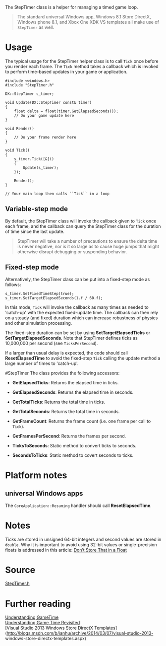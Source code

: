 The StepTimer class is a helper for managing a timed game loop.

> The standard universal Windows app, Windows 8.1 Store DirectX, Windows phone 8.1, and Xbox One XDK VS templates all make use of ``StepTimer`` as well.

# Usage

The typical usage for the StepTimer helper class is to call ``Tick`` once before you render each frame. The ``Tick`` method takes a callback which is invoked to perform time-based updates in your game or application.

    #include <windows.h>
    #include "StepTimer.h"
 
    DX::StepTimer s_timer;
 
    void Update(DX::StepTimer const& timer)
    {
        float delta = float(timer.GetElapsedSeconds());
        // Do your game update here
    }
 
    void Render()
    {
        // Do your frame render here
    }
 
    void Tick()
    {
        s_timer.Tick([&]()
        {
            Update(s_timer);
        });

        Render();
    }

    // Your main loop then calls ``Tick`` in a loop

## Variable-step mode
By default, the StepTimer class will invoke the callback given to ``Tick`` once each frame, and the callback can query the StepTimer class for the duration of time since the last update.

> StepTimer will take a number of precautions to ensure the delta time is never negative, nor is it so large as to cause huge jumps that might otherwise disrupt debugging or suspending behavior.

## Fixed-step mode
Alternatively, the StepTimer class can be put into a fixed-step mode as follows:

    s_timer.SetFixedTimeStep(true);
    s_timer.SetTargetElapsedSeconds(1.f / 60.f);

In this mode, ``Tick`` will invoke the callback as many times as needed to 'catch-up' with the expected fixed-update time. The callback can then rely on a steady (and fixed) duration which can increase robustness of physics and other simulation processing.

The fixed-step duration can be set by using **SetTargetElapsedTicks** or **SetTargetElapsedSeconds**. Note that StepTimer defines ticks as 10,000,000 per second (see ``TicksPerSecond``).

If a larger than usual delay is expected, the code should call **ResetElapsedTime** to avoid the fixed-step ``Tick`` calling the update method a large number of times to 'catch-up'.

#StepTimer
The class provides the following accessors:

* **GetElapsedTicks**: Returns the elapsed time in ticks.
* **GetElapsedSeconds**: Returns the elapsed time in seconds.

* **GetTotalTicks**: Returns the total time in ticks.
* **GetTotalSeconds**: Returns the total time in seconds.

* **GetFrameCount**: Returns the frame count (i.e. one frame per call to ``Tick``).

* **GetFramesPerSecond**: Returns the frames per second.

* **TicksToSeconds**: Static method to convert ticks to seconds.
* **SecondsToTicks**: Static method to covert seconds to ticks.

# Platform notes

## universal Windows apps
The ``CoreApplication::Resuming`` handler should call **ResetElapsedTime**.

# Notes
Ticks are stored in unsigned 64-bit integers and second values are stored in ``double``. Why it is important to avoid using 32-bit values or single-precision floats is addressed in this article: [Don’t Store That in a Float](https://randomascii.wordpress.com/2012/02/13/dont-store-that-in-a-float/)

# Source

[StepTimer.h](https://raw.githubusercontent.com/walbourn/directx-vs-templates/master/d3d11game_win32/StepTimer.h)

# Further reading
[Understanding GameTime](http://blogs.msdn.com/b/shawnhar/archive/2007/07/25/understanding-gametime.aspx)  
[Understanding Game Time Revisited](http://blogs.msdn.com/b/chuckw/archive/2014/12/03/understanding-game-time-revisited.aspx)  
[Visual Studio 2013 Windows Store DirectX Templates](http://blogs.msdn.com/b/ianhu/archive/2014/03/07/visual-studio-2013- windows-store-directx-templates.aspx)  